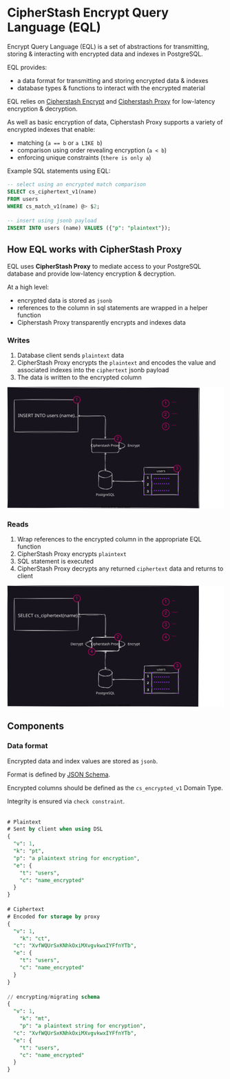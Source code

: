 # CipherStash Encrypt Query Language (EQL)


Encrypt Query Language (EQL) is a set of abstractions for transmitting, storing & interacting with encrypted data and indexes in PostgreSQL.

EQL provides:

- a data format for transmitting and storing encrypted data & indexes
- database types & functions to interact with the encrypted material

EQL relies on [Cipherstash Encrypt](https://cipherstash.com/docs/getting-started/cipherstash-encrypt) and [Cipherstash Proxy](https://cipherstash.com/docs/getting-started/cipherstash-proxy) for low-latency encryption & decryption.

As well as basic encryption of data, Cipherstash Proxy supports a variety of encrypted indexes that enable:

- matching (`a == b` or `a LIKE b`)
- comparison using order revealing encryption (`a < b`)
- enforcing unique constraints (`there is only a`)


Example SQL statements using EQL:
```SQL
-- select using an encrypted match comparison
SELECT cs_ciphertext_v1(name)
FROM users
WHERE cs_match_v1(name) @> $2;

-- insert using jsonb payload
INSERT INTO users (name) VALUES ({"p": "plaintext"});
```


## How EQL works with CipherStash Proxy

EQL uses **CipherStash Proxy** to mediate access to your PostgreSQL database and provide low-latency encryption & decryption.

At a high level:

- encrypted data is stored as `jsonb`
- references to the column in sql statements are wrapped in a helper function
- Cipherstash Proxy transparently encrypts and indexes data



### Writes

1. Database client sends `plaintext` data
2. CipherStash Proxy encrypts the `plaintext` and encodes the value and associated indexes into the `ciphertext` jsonb payload
3. The data is written to the encrypted column


![Insert](/diagrams/overview-insert.drawio.svg)




### Reads

1. Wrap references to the encrypted column in the appropriate EQL function
3. CipherStash Proxy encrypts `plaintext`
4. SQL statement is executed
5. CipherStash Proxy decrypts any returned `ciphertext` data and returns to client


![Select](/diagrams/overview-select.drawio.svg)




## Components


### Data format

Encrypted data and index values are stored as `jsonb`.

Format is defined by [JSON Schema](https://github.com/cipherstash/cipherstash-suite/blob/main/packages/cipherstash-migrator/sql/payload.schema.json).

Encrypted columns should be defined as the `cs_encrypted_v1` Domain Type.

Integrity is ensured via `check constraint`.

```sql

# Plaintext
# Sent by client when using DSL
{
  "v": 1,
  "k": "pt",
  "p": "a plaintext string for encryption",
  "e": {
    "t": "users",
    "c": "name_encrypted"
  }
}

# Ciphertext
# Encoded for storage by proxy
{
  "v": 1,
	"k": "ct",
  "c": "XvfWQUrSxKNhkOxiMXvgvkwxIYFfnYTb",
  "e": {
    "t": "users",
    "c": "name_encrypted"
  }
}

// encrypting/migrating schema
{
  "v": 1,
	"k": "mt",
	"p": "a plaintext string for encryption",
  "c": "XvfWQUrSxKNhkOxiMXvgvkwxIYFfnYTb",
  "e": {
    "t": "users",
    "c": "name_encrypted"
  }
}
```


